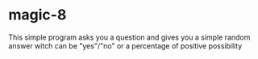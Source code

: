 # magic-8
This simple program asks you a question and gives you a simple random answer witch can be "yes"/"no" or a percentage of positive possibility
